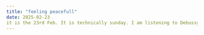 ```yaml
---
title: "feeling peacefull"
date: 2025-02-23
it is the 23rd Feb. It is technically sunday. I am listening to Debussy Reflections in the water. I am feeling good about this attempt at creating my first site through coding. attempt number four lol and im not sure if i can punctuate or if itll mess with the coding. i had the most healing bath and then shower and my belly is full. although i have work tomorrow i am at peace. goodbye for now quomo7
---
```

